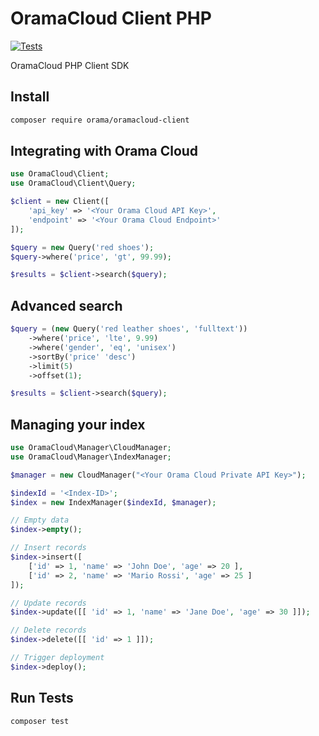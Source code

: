 # OramaCloud Client PHP

[![Tests](https://github.com/askorama/oramacloud-client-php/actions/workflows/tests.yml/badge.svg)](https://github.com/askorama/oramacloud-client-php/actions/workflows/tests.yml)

OramaCloud PHP Client SDK

## Install

```sh
composer require orama/oramacloud-client
```

## Integrating with Orama Cloud

```php
use OramaCloud\Client;
use OramaCloud\Client\Query;

$client = new Client([
    'api_key' => '<Your Orama Cloud API Key>',
    'endpoint' => '<Your Orama Cloud Endpoint>'
]);

$query = new Query('red shoes');
$query->where('price', 'gt', 99.99);

$results = $client->search($query);
```

## Advanced search

```php
$query = (new Query('red leather shoes', 'fulltext'))
    ->where('price', 'lte', 9.99)
    ->where('gender', 'eq', 'unisex')
    ->sortBy('price' 'desc')
    ->limit(5)
    ->offset(1);

$results = $client->search($query);
```

## Managing your index

```php
use OramaCloud\Manager\CloudManager;
use OramaCloud\Manager\IndexManager;

$manager = new CloudManager("<Your Orama Cloud Private API Key>");

$indexId = '<Index-ID>';
$index = new IndexManager($indexId, $manager);

// Empty data
$index->empty();

// Insert records
$index->insert([
    ['id' => 1, 'name' => 'John Doe', 'age' => 20 ],
    ['id' => 2, 'name' => 'Mario Rossi', 'age' => 25 ]
]);

// Update records
$index->update([[ 'id' => 1, 'name' => 'Jane Doe', 'age' => 30 ]]);

// Delete records
$index->delete([[ 'id' => 1 ]]);

// Trigger deployment
$index->deploy();
```

## Run Tests

```sh
composer test
```
